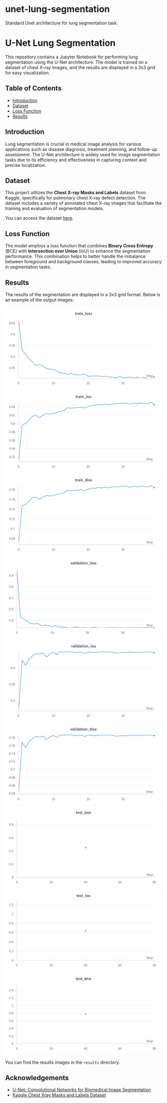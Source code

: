 # unet-lung-segmentation
Standard Unet architecture for lung segmentation task.


# U-Net Lung Segmentation

This repository contains a Jupyter Notebook for performing lung segmentation using the U-Net architecture. The model is trained on a dataset of chest X-ray images, and the results are displayed in a 3x3 grid for easy visualization.

## Table of Contents

- [Introduction](#introduction)
- [Dataset](#dataset)
- [Loss Function](#loss-function)
- [Results](#results)

## Introduction

Lung segmentation is crucial in medical image analysis for various applications such as disease diagnosis, treatment planning, and follow-up assessment. The U-Net architecture is widely used for image segmentation tasks due to its efficiency and effectiveness in capturing context and precise localization.

## Dataset

This project utilizes the **Chest X-ray Masks and Labels** dataset from Kaggle, specifically for pulmonary chest X-ray defect detection. The dataset includes a variety of annotated chest X-ray images that facilitate the training and evaluation of segmentation models.

You can access the dataset [here](https://www.kaggle.com/datasets/nikhilpandey360/chest-xray-masks-and-labels).

## Loss Function

The model employs a loss function that combines **Binary Cross Entropy** (BCE) with **Intersection over Union** (IoU) to enhance the segmentation performance. This combination helps to better handle the imbalance between foreground and background classes, leading to improved accuracy in segmentation tasks.

## Results

The results of the segmentation are displayed in a 3x3 grid format. Below is an example of the output images:

![Image 1](./results/train_loss.png) ![Image 2](./results/train_iou.png) ![Image 3](./results/train_dice.png)  
![Image 4](./results/validation_loss.png) ![Image 5](./results/validation_iou.png) ![Image 6](./results/validation_dice.png)  
![Image 7](./results/test_loss.png) ![Image 8](./results/test_iou.png) ![Image 9](./results/test_dice.png)

You can find the results images in the `results` directory.



## Acknowledgements

- [U-Net: Convolutional Networks for Biomedical Image Segmentation](https://arxiv.org/abs/1505.04597)
- [Kaggle Chest Xray Masks and Labels Dataset](https://www.kaggle.com/datasets/nikhilpandey360/chest-xray-masks-and-labels)

